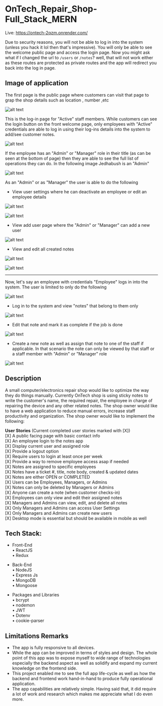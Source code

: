 # OnTech_Repair_Shop-Full_Stack_MERN

Live: https://ontech-2qzm.onrender.com/

Due to security reasons, you will not be able to log in into the system (unless you hack it lol then that's impressive). You will only be able to see the welcome public page and access the login page. Now you might ask what if I changed the url to ```/users``` or ```/notes```? well, that will not work either as these routes are protected as private routes and the app will redirect you back into the log in page.

## Image of application

The first page is the public page where customers can visit that page to grap the shop details such as location , number ,etc

![alt text](https://i.pinimg.com/originals/76/65/35/766535cb18ee58f0ac3860edddbadd98.jpg)

This is the log-in page for "Active" staff members. While customers can see the login button on the front welcome page, only employees with "Active" credentials are able to log in using their log-ins details into the system to add/see customer notes.

![alt text](https://i.pinimg.com/originals/10/87/ea/1087eaa3e8adcd761f0d2fae80f43d6a.jpg)

If the employee has an "Admin" or "Manager" role in their title (as can be seen at the bottom of page) then they are able to see the full list of operations they can do. In the following image Jedhabush is an "Admin" 

![alt text](https://i.pinimg.com/originals/45/ce/df/45cedf0567a3139110c187dce20fa2d1.jpg)

As an "Admin" or as "Manager" the user is able to do the following
- View user settings where he can deactivate an employee or edit an employee details

![alt text](https://i.pinimg.com/originals/1e/fb/ae/1efbae48af8c72d5f3bca75ec36748d4.jpg)

![alt text](https://i.pinimg.com/originals/73/c7/71/73c771dc96713bf9be8f8d94f38733ff.jpg)

- View add user page where the "Admin" or "Manager" can add a new user

![alt text](https://i.pinimg.com/originals/11/e3/72/11e3724409018eb7bb0766113307720f.jpg)

- View and edit all created notes

![alt text](https://i.pinimg.com/originals/23/d2/8b/23d28b1fd313ec32c28c6623a534015c.jpg)

![alt text](https://i.pinimg.com/originals/ef/d1/bc/efd1bced556189dbc44d640589e00150.jpg)

----------

Now, let's say an employee with credentials "Employee" logs in into the system. The user is limited to only do the following 

![alt text](https://i.pinimg.com/originals/8f/e0/66/8fe066fbbefce3f8ab4dd00b781e2bb8.jpg)

- Log in to the system and view "notes" that belong to them only

![alt text](https://i.pinimg.com/originals/bf/2a/bc/bf2abc5e1e75f1b16e4f14d671a1cfb0.jpg)

- Edit that note and mark it as complete if the job is done

![alt text](https://i.pinimg.com/originals/03/8d/41/038d41d4b189d1f6f1cef5e88bddc35b.jpg)

- Create a new note as well as assign that note to one of the staff if applicable. In that scenario the note can only be viewed by that staff or a staff member with "Admin" or "Manager" role

![alt text](https://i.pinimg.com/originals/d9/54/9f/d9549fb0a39191abd5e3f034cf25acf5.jpg)



## Description
A small computer/electronics repair shop would like to optimize the way they do things manually. Currently OnTech shop is using sticky notes to write the customer's name, the required repair, the employee in charge of repairing the device and any other related notes. The shop owner would like to have a web application to reduce manual errors, increase staff productivity and organization. The shop owner would like to implement the following:

**User Stories** (Current completed user stories marked with [X]) <br/>
[X] A public facing page with basic contact info <br/>
[X] An employee login to the notes app <br/>
[X] Display current user and assigned role <br/>
[X] Provide a logout option <br/>
[X] Require users to login at least once per week <br/>
[X] Provide a way to remove employee access asap if needed <br/>
[X] Notes are assigned to specific employees <br/>
[X] Notes have a ticket #, title, note body, created & updated dates <br/>
[X] Notes are either OPEN or COMPLETED <br/>
[X] Users can be Employees, Managers, or Admins <br/>
[X] Notes can only be deleted by Managers or Admins <br/>
[X] Anyone can create a note (when customer checks-in) <br/>
[X] Employees can only view and edit their assigned notes <br/>
[X] Managers and Admins can view, edit, and delete all notes <br/>
[X] Only Managers and Admins can access User Settings <br/>
[X] Only Managers and Admins can create new users <br/>
[X] Desktop mode is essential but should be available in mobile as well <br/>


## Tech Stack: <br/>
- Front-End <br/>
• ReactJS <br/>
• Redux <br/>

- Back-End <br/>
• NodeJS <br/>
• Express Js <br/>
• MongoDB <br/>
• Mongoose <br/>

- Packages and Libraries <br/>
• bcrypt <br/>
• nodemon <br/>
• JWT <br/>
• Dotenv <br/>
• cookie-parser <br/>

## Limitations Remarks
- The app is fully responsive to all devices. 
- While the app can be improved in terms of styles and design. The whole point of this app was to expose myself to wide range of technologies especially the backend aspect as well as solidify and expand my current knowledge on the frontend side.
- This project enabled me to see the full app life-cycle as well as how the backend and frontend work hand-in-hand to produce fully operational application. 
- The app capabilities are relatively simple. Having said that, it did require a lot of work and research which makes me appreciate what I do even more.
